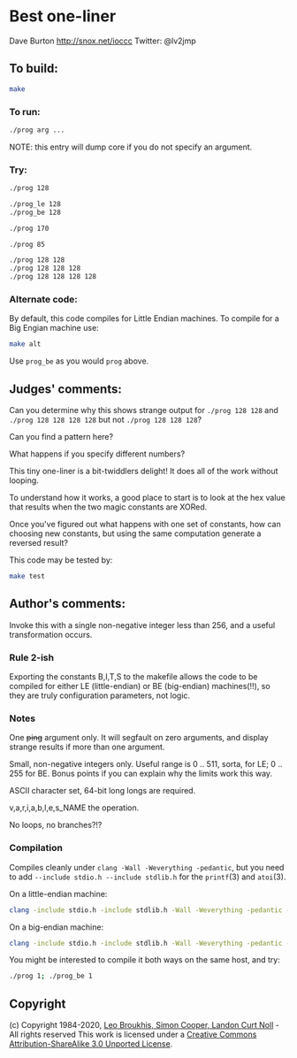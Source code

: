 # Best one-liner

Dave Burton
<http://snox.net/ioccc>
Twitter: @lv2jmp

## To build:

```sh
make
```

### To run:

```sh
./prog arg ...
```

NOTE: this entry will dump core if you do not specify an argument.

### Try:

```sh
./prog 128

./prog_le 128
./prog_be 128

./prog 170

./prog 85

./prog 128 128
./prog 128 128 128
./prog 128 128 128 128
```

### Alternate code:

By default, this code compiles for Little Endian machines.
To compile for a Big Engian machine use:

```sh
make alt
```

Use `prog_be` as you would `prog` above.

## Judges' comments:

Can you determine why this shows strange output for `./prog 128 128`
and `./prog 128 128 128 128` but not `./prog 128 128 128`?

Can you find a pattern here?

What happens if you specify different numbers?

This tiny one-liner is a bit-twiddlers delight! It does all of the work
without looping.

To understand how it works, a good place to start is to look at the hex
value that results when the two magic constants are XORed.

Once you've figured out what happens with one set of constants, how can
choosing new constants, but using the same computation generate a reversed
result?

This code may be tested by:

```sh
make test
```

## Author's comments:

Invoke this with a single non-negative integer less than 256, and a useful transformation occurs.

### Rule 2-ish

Exporting the constants B,I,T,S to the makefile allows the code
to be compiled for either LE (little-endian) or BE (big-endian) machines(!!),
so they are truly configuration parameters, not logic.

### Notes

One <strike>ping</strike> argument only.  It will segfault on zero arguments, and
display strange results if more than one argument.

Small, non-negative integers only.  Useful range is 0 .. 511, sorta, for LE; 0 .. 255 for BE.
Bonus points if you can explain why the limits work this way.

ASCII character set, 64-bit long longs are required.

v,a,r,i,a,b,l,e,s_NAME the operation.

No loops, no branches?!?

### Compilation

Compiles cleanly under `clang -Wall -Weverything -pedantic`,
but you need to add `--include stdio.h --include stdlib.h` for the `printf`(3) and `atoi`(3).

On a little-endian machine:

```sh
clang -include stdio.h -include stdlib.h -Wall -Weverything -pedantic -DB=6945503773712347754LL -DI=5859838231191962459LL -DT=0 -DS=7 -o prog prog.c
```

On a big-endian machine:

```sh
clang -include stdio.h -include stdlib.h -Wall -Weverything -pedantic -DB=7091606191627001958LL -DI=6006468689561538903LL -DT=1 -DS=0 -o prog_be prog.c
```

You might be interested to compile it both ways on the same host, and try:

```sh
./prog 1; ./prog_be 1
```

## Copyright

(c) Copyright 1984-2020, [Leo Broukhis, Simon Cooper, Landon Curt Noll][judges] - All rights reserved
This work is licensed under a [Creative Commons Attribution-ShareAlike 3.0 Unported License][cc].

[judges]: http://www.ioccc.org/judges.html
[cc]: http://creativecommons.org/licenses/by-sa/3.0/
